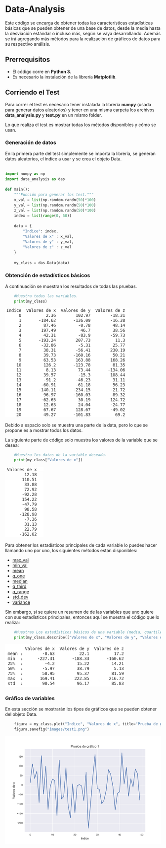 # Data-Analysis
Este código se encarga de obtener todas las características estadísticas básicas que se pueden obtener de una base de datos, desde la media hasta la desviación estándar o incluso más, según se vaya desarrollando. Además se irá agregando más métodos para la realización de gráficos de datos para su respectivo análisis.

## Prerrequisitos
- El código corre en **Python 3**.
- Es necesario la instalación de la librería **Matplotlib**.

## Corriendo el Test
Para correr el test es necesario tener instalada la librería **numpy** (usada para generar datos aleatorios) y tener en una misma carpeta los archivos **data_analysis.py** y **test.py** en un mismo folder.

Lo que realiza el test es mostrar todas los métodos disponibles y cómo se usan.

### Generación de datos
En la primera parte del test simplemente se importa la librería, se generan datos aleatorios, el índice a usar y se crea el objeto Data.
```python

import numpy as np
import data_analysis as das

def main():
    """Función para generar los test."""
    x_val = list(np.random.randn(50)*100)
    y_val = list(np.random.randn(50)*100)
    z_val = list(np.random.randn(50)*100)
    index = list(range(0, 50))

    data = {
        "Indice": index,
        "Valores de x" : x_val,
        "Valores de y" : y_val,
        "Valores de z" : z_val
    }

    my_class = das.Data(data)
```

### Obtención de estadísticos básicos
A continuación se muestran los resultados de todas las pruebas.
```python
    #Muestra todas las variables.
    print(my_class)
```
![Imagen de la base de datos](/images/show_data.png)

Debido a espacio solo se muestra una parte de la data, pero lo que se propone es a mostrar todos los datos.

La siguiente parte de código solo muestra los valores de la variable que se desea:
```python
    #Muestra los datos de la variable deseada.
    print(my_class["Valores de x"])
```
![Imágen de la variable deseada](/images/show_var.png)

Para obtener los estadísticos principales de cada variable lo puedes hacer llamando uno por uno, los siguientes métodos están disponibles:

- [max_val](https://github.com/falcone-gk/Data-Analysis/blob/fdbd76dd7aef114880526064586ba0f542ba1f79/data_analysis.py#L159)
- [min_val](https://github.com/falcone-gk/Data-Analysis/blob/fdbd76dd7aef114880526064586ba0f542ba1f79/data_analysis.py#L167)
- [mean](https://github.com/falcone-gk/Data-Analysis/blob/fdbd76dd7aef114880526064586ba0f542ba1f79/data_analysis.py#L193)
- [q_one](https://github.com/falcone-gk/Data-Analysis/blob/fdbd76dd7aef114880526064586ba0f542ba1f79/data_analysis.py#L209)
- [median](https://github.com/falcone-gk/Data-Analysis/blob/fdbd76dd7aef114880526064586ba0f542ba1f79/data_analysis.py#L200)
- [q_third](https://github.com/falcone-gk/Data-Analysis/blob/fdbd76dd7aef114880526064586ba0f542ba1f79/data_analysis.py#L221)
- [q_range](https://github.com/falcone-gk/Data-Analysis/blob/fdbd76dd7aef114880526064586ba0f542ba1f79/data_analysis.py#L235)
- [std_dev](https://github.com/falcone-gk/Data-Analysis/blob/fdbd76dd7aef114880526064586ba0f542ba1f79/data_analysis.py#L251)
- [variance](https://github.com/falcone-gk/Data-Analysis/blob/fdbd76dd7aef114880526064586ba0f542ba1f79/data_analysis.py#L241)

Sin embargo, si se quiere un resumen de de las variables que uno quiere con sus estadísticos principales, entonces aquí se muestra el código que lo realiza:
```python
    #Muestras Los estadísticos básicos de una variable (media, quartiles, desviación estándar, etc.)
    print(my_class.describe(["Valores de x", "Valores de y", "Valores de z"]))
```
![imagen de la descripción de las variables](/images/description.png)

### Gráfico de variables
En esta sección se mostrarán los tipos de gráficos que se pueden obtener del objeto Data.

```python
    figura = my_class.plot("Indice", "Valores de x", title="Prueba de gráfico 1")
    figura.savefig("images/test1.png")
```
![Imagen de los valores de x](/images/test1.png)
